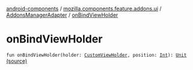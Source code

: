 [android-components](../../index.md) / [mozilla.components.feature.addons.ui](../index.md) / [AddonsManagerAdapter](index.md) / [onBindViewHolder](./on-bind-view-holder.md)

# onBindViewHolder

`fun onBindViewHolder(holder: `[`CustomViewHolder`](../-custom-view-holder/index.md)`, position: `[`Int`](https://kotlinlang.org/api/latest/jvm/stdlib/kotlin/-int/index.html)`): `[`Unit`](https://kotlinlang.org/api/latest/jvm/stdlib/kotlin/-unit/index.html) [(source)](https://github.com/mozilla-mobile/android-components/blob/master/components/feature/addons/src/main/java/mozilla/components/feature/addons/ui/AddonsManagerAdapter.kt#L119)
